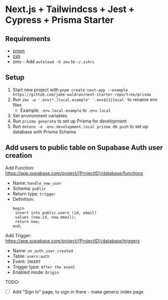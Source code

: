 # Next.js + Tailwindcss + Jest + Cypress + Prisma Starter

## Requirements

- [pnpm](https://pnpm.io/)
- [zsh](https://www.zsh.org/)
- zmv - Add `autoload -U zmv` to `~/.zshrc`

## Setup

1. Start new project with `pnpm create next-app --example https://github.com/jake-waldron/next-starter-repo/tree/prisma`
2. Run `zmv -w '.env(*.)local.example' '.env${1}local'` to rename env files
   - Example: `.env.local.example` to `.env.local`
3. Set environment variables
4. Run `prisma generate` to set up Prisma for development
5. Run `dotenv -e .env.development.local prisma db push` to set up database with Prisma Schema

## Add users to public table on Supabase Auth user creation

Add Function: https://app.supabase.com/project/{ProjectID}/database/functions

- Name: `handle_new_user`
- Schema: `public`
- Return type: `trigger`
- Definition:
  ```
  begin
   insert into public.users (id, email)
   values (new.id, new.email);
   return new;
  end;
  ```

Add Trigger: https://app.supabase.com/project/{ProjectID}/database/triggers

- Name: `on_auth_user_created`
- Table: `users:auth`
- Event: `INSERT`
- Trigger type: `After the event`
- Enabled mode: `Origin`

TODO:

- [ ] Add "Sign In" page, to sign in there - make generic index page
